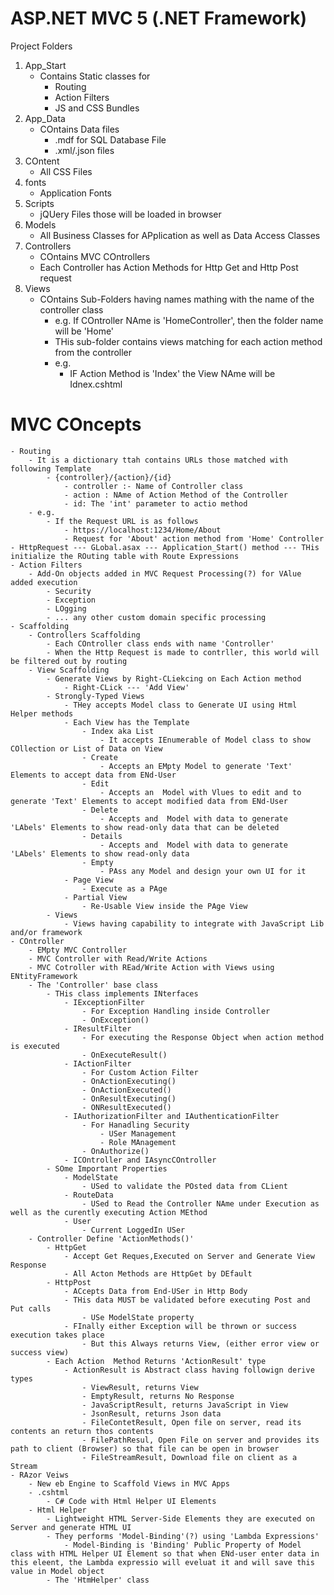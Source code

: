 # ASP.NET MVC 5 (.NET Framework)

Project Folders
1. App_Start
	- Contains Static classes for
		- Routing
		- Action Filters
		- JS and CSS Bundles
2. App_Data	
	- COntains Data files
		- .mdf for SQL Database File
		- .xml/.json files
3. COntent
	- All CSS Files
4. fonts
	- Application Fonts
5. Scripts
	- jQUery Files those will be loaded in browser
6. Models
	- All Business Classes for APplication as well as Data Access Classes
7. Controllers
	- COntains MVC COntrollers
	- Each Controller has Action Methods for Http Get and Http Post request
8. Views
	- COntains Sub-Folders having names mathing with the name of the controller class
		- e.g. If COntroller NAme is 'HomeController', then the folder name will be 'Home'
		- THis sub-folder contains views matching for each action method from the controller
		- e.g.
			- IF Action Method is 'Index' the View NAme will be Idnex.cshtml

# MVC COncepts
	- Routing
		- It is a dictionary ttah contains URLs those matched with following Template
			- {controller}/{action}/{id}
				- controller :- Name of Controller class
				- action : NAme of Action Method of the Controller
				- id: The 'int' parameter to actio method
		- e.g.
			- If the Request URL is as follows
				- https://localhost:1234/Home/About
				- Request for 'About' action method from 'Home' Controller
	- HttpRequest --- GLobal.asax --- Application_Start() method --- THis initialize the ROuting table with Route Expressions
	- Action Filters
		- Add-On objects added in MVC Request Processing(?) for VAlue added execution
			- Security
			- Exception
			- LOgging
			- ... any other custom domain specific processing
	- Scaffolding
		- Controllers Scaffolding
			- Each COntroller class ends with name 'Controller'
			- When the Http Request is made to contrller, this world will be filtered out by routing
		- View Scaffolding
			- Generate Views by Right-CLiekcing on Each Action method
				- Right-CLick --- 'Add View'
			- Strongly-Typed Views
				- THey accepts Model class to Generate UI using Html Helper methods
				- Each View has the Template
					- Index aka List
						- It accepts IEnumerable of Model class to show COllection or List of Data on View 
					- Create
						- Accepts an EMpty Model to generate 'Text' Elements to accept data from ENd-User
					- Edit	
						- Accepts an  Model with Vlues to edit and to generate 'Text' Elements to accept modified data from ENd-User
					- Delete
						- Accepts and  Model with data to generate 'LAbels' Elements to show read-only data that can be deleted
					- Details
						- Accepts and  Model with data to generate 'LAbels' Elements to show read-only data 
					- Empty 
						- PAss any Model and design your own UI for it
				- Page View
					- Execute as a PAge
				- Partial View
					- Re-Usable View inside the PAge View
			- Views
				- Views having capability to integrate with JavaScript Lib and/or framework
	- COntroller
		- EMpty MVC Controller
		- MVC Controller with Read/Write Actions
		- MVC Cotroller with REad/Write Action with Views using ENtityFramework
		- The 'Controller' base class
			- THis class implements INterfaces
				- IExceptionFilter
					- For Exception Handling inside Controller
					- OnException()
				- IResultFilter
					- For executing the Response Object when action method is executed
					- OnExecuteResult()
				- IActionFilter
					- For Custom Action Filter
					- OnActionExecuting()
					- OnActionExecuted()
					- OnResultExecuting()
					- ONResultExecuted()
				- IAuthorizationFilter and IAuthenticationFilter
					- For Hanadling Security
						- USer Management
						- Role MAnagement
					- OnAuthorize()
				- ICOntroller and IAsyncCOntroller
			- SOme Important Properties
				- ModelState
					- USed to validate the POsted data from CLient
				- RouteData
					- USed to Read the Controller NAme under Execution as well as the curently executing Action MEthod
				- User
					- Current LoggedIn USer
		- Controller Define 'ActionMethods()'
			- HttpGet
				- Accept Get Reques,Executed on Server and Generate View Response
				- All Acton Methods are HttpGet by DEfault
			- HttpPost
				- ACcepts Data from End-USer in Http Body
				- THis data MUST be validated before executing Post and Put calls
					- USe ModelState property
				- FInally either Exception will be thrown or success execution takes place
					- But this Always returns View, (either error view or success view)
			- Each Action  Method Returns 'ActionResult' type
				- ActionResult is Abstract class having followign derive types
					- ViewResult, returns View
					- EmptyResult, returns No Response
					- JavaScriptResult, returns JavaScript in View
					- JsonResult, returns Json data
					- FileContetResult, Open file on server, read its contents an return thos contents
					- FilePathResul, Open File on server and provides its path to client (Browser) so that file can be open in browser
					- FileStreamResult, Download file on client as a Stream
	- RAzor Veiws
		- New eb Engine to Scaffold Views in MVC Apps
		- .cshtml
			- C# Code with Html Helper UI Elements
		- Html Helper
			- Lightweight HTML Server-Side Elements they are executed on Server and generate HTML UI 
			- They performs 'Model-Binding'(?) using 'Lambda Expressions'
				- Model-Binding is 'Binding' Public Property of Model class with HTML Helper UI Element so that when ENd-user enter data in this eleent, the Lambda expressio will eveluat it and will save this value in Model object
			- The 'HtmHelper' class
						

